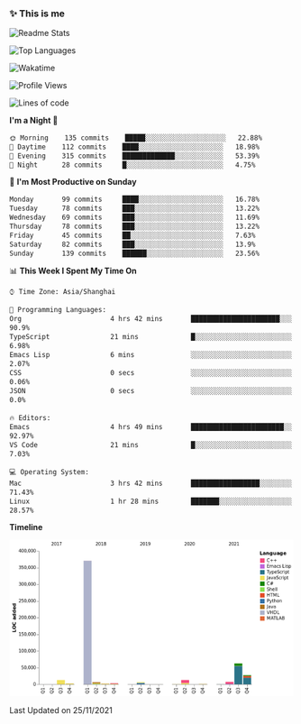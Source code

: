 <!--

**icyzeroice/icyzeroice** is a ✨ _special_ ✨ repository because its `README.md` (this file) appears on your GitHub profile.

Here are some ideas to get you started:

- 🔭 I’m currently working on ...
- 🌱 I’m currently learning ...
- 👯 I’m looking to collaborate on ...
- 🤔 I’m looking for help with ...
- 💬 Ask me about ...
- 📫 How to reach me: ...
- 😄 Pronouns: ...
- ⚡ Fun fact: ...

-->

### ✨ This is me

![Readme Stats](https://github-readme-stats.vercel.app/api?username=icyzeroice)

![Top Languages](https://github-readme-stats.vercel.app/api/top-langs/?username=icyzeroice&exclude_repo=scutie2015-digimon&layout=compact&langs_count=5)

![Wakatime](https://github-readme-stats.vercel.app/api/wakatime?username=icyzeroice)

<!--START_SECTION:waka-->
![Profile Views](http://img.shields.io/badge/Profile%20Views-0-blue)

![Lines of code](https://img.shields.io/badge/From%20Hello%20World%20I%27ve%20Written-516146%20lines%20of%20code-blue)

**I'm a Night 🦉** 

```text
🌞 Morning    135 commits    █████░░░░░░░░░░░░░░░░░░░░   22.88% 
🌆 Daytime    112 commits    ████░░░░░░░░░░░░░░░░░░░░░   18.98% 
🌃 Evening    315 commits    █████████████░░░░░░░░░░░░   53.39% 
🌙 Night      28 commits     █░░░░░░░░░░░░░░░░░░░░░░░░   4.75%

```
📅 **I'm Most Productive on Sunday** 

```text
Monday       99 commits     ████░░░░░░░░░░░░░░░░░░░░░   16.78% 
Tuesday      78 commits     ███░░░░░░░░░░░░░░░░░░░░░░   13.22% 
Wednesday    69 commits     ███░░░░░░░░░░░░░░░░░░░░░░   11.69% 
Thursday     78 commits     ███░░░░░░░░░░░░░░░░░░░░░░   13.22% 
Friday       45 commits     ██░░░░░░░░░░░░░░░░░░░░░░░   7.63% 
Saturday     82 commits     ███░░░░░░░░░░░░░░░░░░░░░░   13.9% 
Sunday       139 commits    ██████░░░░░░░░░░░░░░░░░░░   23.56%

```


📊 **This Week I Spent My Time On** 

```text
⌚︎ Time Zone: Asia/Shanghai

💬 Programming Languages: 
Org                      4 hrs 42 mins       ██████████████████████░░░   90.9% 
TypeScript               21 mins             █░░░░░░░░░░░░░░░░░░░░░░░░   6.98% 
Emacs Lisp               6 mins              ░░░░░░░░░░░░░░░░░░░░░░░░░   2.07% 
CSS                      0 secs              ░░░░░░░░░░░░░░░░░░░░░░░░░   0.06% 
JSON                     0 secs              ░░░░░░░░░░░░░░░░░░░░░░░░░   0.0%

🔥 Editors: 
Emacs                    4 hrs 49 mins       ███████████████████████░░   92.97% 
VS Code                  21 mins             █░░░░░░░░░░░░░░░░░░░░░░░░   7.03%

💻 Operating System: 
Mac                      3 hrs 42 mins       █████████████████░░░░░░░░   71.43% 
Linux                    1 hr 28 mins        ███████░░░░░░░░░░░░░░░░░░   28.57%

```

**Timeline**

![Chart not found](https://raw.githubusercontent.com/icyzeroice/icyzeroice/main/charts/bar_graph.png) 


 Last Updated on 25/11/2021
<!--END_SECTION:waka-->

<!--

### Related
- https://github.com/abhisheknaiidu/awesome-github-profile-readme
- https://github.com/coderjojo/creative-profile-readme
- https://github.com/elangosundar/awesome-README-templates
- https://github.com/durgeshsamariya/awesome-github-profile-readme-templates
- https://github.com/anmol098/waka-readme-stats

-->
